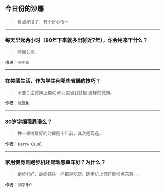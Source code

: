 ## 今日份的沙雕

> 看点好段子，有个好心情～


 
---

### 每天早起两小时（80年下来就多出将近7年），你会用来干什么？

> 睡回头觉。


作者：`张志浩`

---

### 在美國生活，作为学生有哪些省錢的技巧？

> 不要关注微博上类似 @北美省钱快报 这样的微博。


作者：`张冠晨`

---

### 30岁学编程靠谱么？

> 种一棵树最好的时间是十年前，其次是现在。


作者：`Derre Caunl`

---

### 家用健身是跑步机还是动感单车好？为什么？

> 跑步机好，最终结果一样都是吃灰，跑步机上面还能堆点东西。。。


作者：`知乎用户`